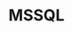 ---
title: MSSQL
categories:
  - relational-database
docs:
  - id: java
    url: https://java.testcontainers.org/modules/databases/mssqlserver/
    example: |
      ```java
      var mssqlserver = new MSSQLServerContainer()
        .acceptLicense();
      mssqlserver.start();
      ```
  - id: go
    url: https://golang.testcontainers.org/modules/mssql/
    example: |
      ```go
      mssqlContainer, err := mssql.RunContainer(ctx,
        testcontainers.WithImage("mcr.microsoft.com/mssql/server:2022-CU10-ubuntu-22.04"),
        mssql.WithAcceptEULA(),
      )
      ```
  - id: dotnet
    url: https://www.nuget.org/packages/Testcontainers.MsSql
    example: |
      ```csharp
      var msSqlContainer = new MsSqlBuilder()
        .WithImage("mcr.microsoft.com/mssql/server:2019-CU18-ubuntu-20.04")
        .Build();
      await msSqlContainer.StartAsync();
      ```
  - id: nodejs
    url: https://node.testcontainers.org/modules/mssqlserver/
    example: |
      ```javascript
      const container = await new MSSQLServerContainer().start();
      ```
description: |
  Microsoft SQL Server is a relational database management system.
---